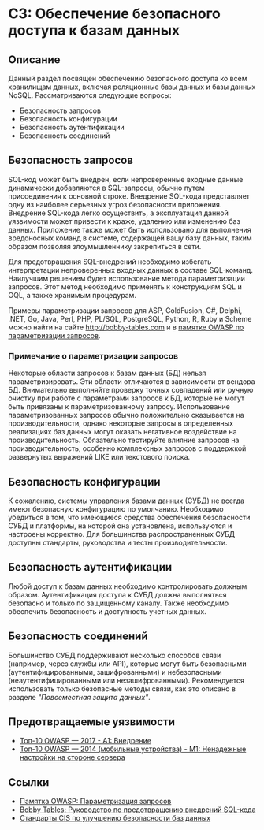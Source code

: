 # C3: Обеспечение безопасного доступа к базам данных

## Описание

Данный раздел посвящен обеспечению безопасного доступа ко всем хранилищам данных, включая реляционные базы данных и базы данных NoSQL. Рассматриваются следующие вопросы:

* Безопасность запросов
* Безопасность конфигурации
* Безопасность аутентификации
* Безопасность соединений

## Безопасность запросов

SQL-код может быть внедрен, если непроверенные входные данные динамически добавляются в SQL-запросы, обычно путем присоединения к основной строке. Внедрение SQL-кода представляет одну из наиболее серьезных угроз безопасности приложения. Внедрение SQL-кода легко осуществить, а эксплуатация данной уязвимости может привести к краже, удалению или изменению баз данных. Приложение также может быть использовано для выполнения вредоносных команд в системе, содержащей вашу базу данных, таким образом позволяя злоумышленнику закрепиться в сети.

Для предотвращения SQL-внедрений необходимо избегать интерпретации непроверенных входных данных в составе SQL-команд. Наилучшим решением будет использование метода параметризации запросов. Этот метод необходимо применять к конструкциям SQL и OQL, а также хранимым процедурам.

Примеры параметризации запросов для ASP, ColdFusion, C#, Delphi, .NET, Go, Java, Perl, PHP, PL/SQL, PostgreSQL, Python, R, Ruby и Scheme можно найти на сайте http://bobby-tables.com и в [памятке OWASP по параметризации запросов](https://www.owasp.org/index.php/Query_Parameterization_Cheat_Sheet).

### Примечание о параметризации запросов

Некоторые области запросов к базам данных (БД) нельзя параметризировать. Эти области отличаются в зависимости от вендора БД. Внимательно выполняйте проверку точных совпадений или ручную очистку при работе с параметрами запросов к БД, которые не могут быть привязаны к параметризованному запросу. Использование параметризованных запросов обычно положительно сказывается на производительности, однако некоторые запросы в определенных реализациях баз данных могут оказать негативное воздействие на производительность. Обязательно тестируйте влияние запросов на производительность, особенно комплексных запросов с поддержкой развернутых выражений LIKE или текстового поиска.

## Безопасность конфигурации

К сожалению, системы управления базами данных (СУБД) не всегда имеют безопасную конфигурацию по умолчанию. Необходимо убедиться в том, что имеющиеся средства обеспечения безопасности СУБД и платформы, на которой она установлена, используются и настроены корректно. Для большинства распространенных СУБД доступны стандарты, руководства и тесты производительности.

## Безопасность аутентификации

Любой доступ к базам данных необходимо контролировать должным образом. Аутентификация доступа к СУБД должна выполняться безопасно и только по защищенному каналу. Также необходимо обеспечить безопасность и доступность учетных данных.

## Безопасность соединений

Большинство СУБД поддерживают несколько способов связи (например, через службы или API), которые могут быть безопасными (аутентифицированными, зашифрованными) и небезопасными (неаутентифицированными или незашифрованными). Рекомендуется использовать только безопасные методы связи, как это описано в разделе _"Повсеместная защита данных"_.

## Предотвращаемые уязвимости

* [Топ-10 OWASP — 2017 - A1: Внедрение](https://www.owasp.org/index.php/Top_10-2017_A1-Injection)
* [Топ-10 OWASP — 2014 (мобильные устройства) - M1: Ненадежные настройки на стороне сервера](https://www.owasp.org/index.php/Mobile_Top_10_2014-M1)

## Ссылки

* [Памятка OWASP: Параметризация запросов](https://www.owasp.org/index.php/Query_Parameterization_Cheat_Sheet)
* [Bobby Tables: Руководство по предотвращению внедрений SQL-кода](http://bobby-tables.com/)
* [Стандарты CIS по улучшению безопасности баз данных](https://www.cisecurity.org/cis-benchmarks/)